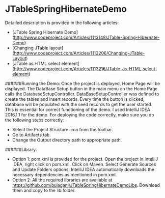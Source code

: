 # JTableSpringHibernateDemo
Detailed description is provided in the following articles:
- [JTable Spring Hibernate Demo] (http://www.codeproject.com/Articles/1113148/JTable-Spring-Hibernate-Demo)
- [Changing JTable layout] (http://www.codeproject.com/Articles/1113206/Changing-JTable-Layout)
- [JTable as HTML select element] (http://www.codeproject.com/Articles/1113216/JTable-as-HTML-select-element)

######Running the Demo: 
Once the project is deployed, Home Page will be displayed.
The DataBase Setup button in the main menu on the Home Page calls the DatabaseSetupController. DataBaseSetupController was defined to create the tables and insert records. Every time the button is clicked, database will be populated with the seed records to get the user started. This is essential for correct functioning of the demo.
I used IntelliJ IDEA 2016.1.1 for the demo. For deploying the code correctly, make sure you do the following steps correctly:
- Select the Project Structure icon   from the toolbar.
- Go to Artifacts tab.
- Change the Output directory path to appropriate path.

######Library:
- Option 1: 
pom.xml is provided for the project. Open the project in IntelliJ IDEA, right click on pom.xml. Click on Maven. Select Generate Sources and Update Folders options. IntelliJ IDEA automatically downloads the necessary dependencies as mentioned in pom.xml. 
- Option 2: 
All the required libraries are available at https://github.com/pujagani/JTableSpringHibernateDemoLibs.
Download them and copy to the lib folder.
